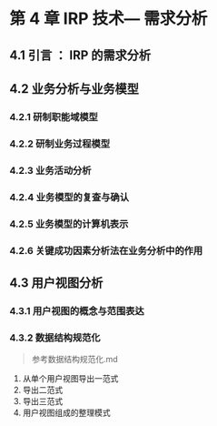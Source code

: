 # 第 4 章 IRP 技术— 需求分析

## 4.1 引言 ： IRP 的需求分析

## 4.2 业务分析与业务模型

### 4.2.1 研制职能域模型

### 4.2.2 研制业务过程模型

### 4.2.3 业务活动分析

### 4.2.4 业务模型的复查与确认

### 4.2.5 业务模型的计算机表示

### 4.2.6 关键成功因素分析法在业务分析中的作用

## 4.3 用户视图分析

### 4.3.1 用户视图的概念与范围表达

### 4.3.2 数据结构规范化

> 参考数据结构规范化.md

1. 从单个用户视图导出一范式
2. 导出二范式
3. 导出三范式
4. 用户视图组成的整理模式

